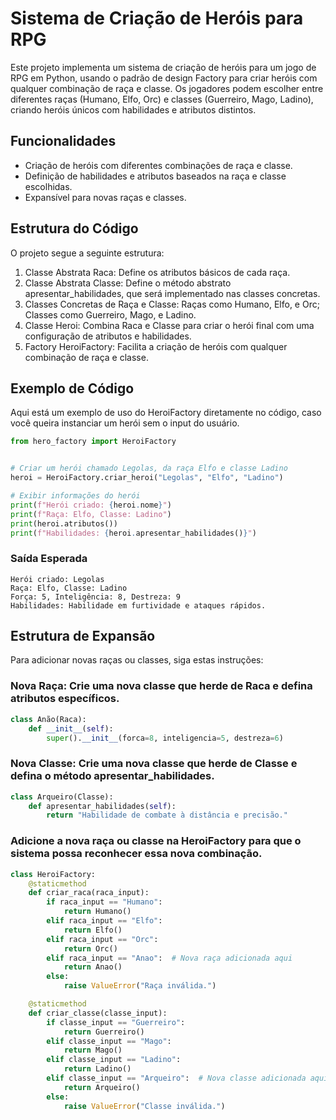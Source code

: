 # Sistema de Criação de Heróis para RPG
Este projeto implementa um sistema de criação de heróis para um jogo de RPG em Python, usando o padrão de design Factory para criar heróis com qualquer combinação de raça e classe. Os jogadores podem escolher entre diferentes raças (Humano, Elfo, Orc) e classes (Guerreiro, Mago, Ladino), criando heróis únicos com habilidades e atributos distintos.

## Funcionalidades
- Criação de heróis com diferentes combinações de raça e classe.
- Definição de habilidades e atributos baseados na raça e classe escolhidas.
- Expansível para novas raças e classes.

## Estrutura do Código
O projeto segue a seguinte estrutura:

1. Classe Abstrata Raca: Define os atributos básicos de cada raça.
2. Classe Abstrata Classe: Define o método abstrato apresentar_habilidades, que será implementado nas classes concretas.
3. Classes Concretas de Raça e Classe: Raças como Humano, Elfo, e Orc; Classes como Guerreiro, Mago, e Ladino.
4. Classe Heroi: Combina Raca e Classe para criar o herói final com uma configuração de atributos e habilidades.
5. Factory HeroiFactory: Facilita a criação de heróis com qualquer combinação de raça e classe.

## Exemplo de Código
Aqui está um exemplo de uso do HeroiFactory diretamente no código, caso você queira instanciar um herói sem o input do usuário.

```python
from hero_factory import HeroiFactory


# Criar um herói chamado Legolas, da raça Elfo e classe Ladino
heroi = HeroiFactory.criar_heroi("Legolas", "Elfo", "Ladino")

# Exibir informações do herói
print(f"Herói criado: {heroi.nome}")
print(f"Raça: Elfo, Classe: Ladino")
print(heroi.atributos())
print(f"Habilidades: {heroi.apresentar_habilidades()}")
```

### Saída Esperada
```plaintext
Herói criado: Legolas
Raça: Elfo, Classe: Ladino
Força: 5, Inteligência: 8, Destreza: 9
Habilidades: Habilidade em furtividade e ataques rápidos.
```

## Estrutura de Expansão
Para adicionar novas raças ou classes, siga estas instruções:

### Nova Raça: Crie uma nova classe que herde de Raca e defina atributos específicos.

```python
class Anão(Raca):
    def __init__(self):
        super().__init__(forca=8, inteligencia=5, destreza=6)
```

### Nova Classe: Crie uma nova classe que herde de Classe e defina o método apresentar_habilidades.

```python
class Arqueiro(Classe):
    def apresentar_habilidades(self):
        return "Habilidade de combate à distância e precisão."
```

### Adicione a nova raça ou classe na HeroiFactory para que o sistema possa reconhecer essa nova combinação.

```python
class HeroiFactory:
    @staticmethod
    def criar_raca(raca_input):
        if raca_input == "Humano":
            return Humano()
        elif raca_input == "Elfo":
            return Elfo()
        elif raca_input == "Orc":
            return Orc()
        elif raca_input == "Anao":  # Nova raça adicionada aqui
            return Anao()
        else:
            raise ValueError("Raça inválida.")

    @staticmethod
    def criar_classe(classe_input):
        if classe_input == "Guerreiro":
            return Guerreiro()
        elif classe_input == "Mago":
            return Mago()
        elif classe_input == "Ladino":
            return Ladino()
        elif classe_input == "Arqueiro":  # Nova classe adicionada aqui
            return Arqueiro()
        else:
            raise ValueError("Classe inválida.")
```